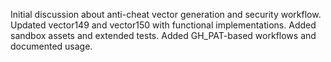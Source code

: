 Initial discussion about anti-cheat vector generation and security workflow.
Updated vector149 and vector150 with functional implementations. Added sandbox assets and extended tests.
Added GH_PAT-based workflows and documented usage.
